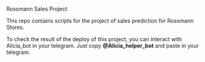 Rossmann Sales Project

This repo contains scripts for the project of sales prediction for Rossmann Stores.

To check the result of the deploy of this project, you can interact with Alicia_bot in your telegram.
Just copy **@Alicia_helper_bot** and paste in your telegram.
